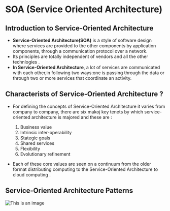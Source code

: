 # SOA (Service Oriented Architecture)

## Introduction to Service-Oriented Architecture

* **Service-Oriented Architecture(SOA)** is a style of software design where services are provided to the other components by application components, through a communication protocol over a network.
* Its principles are totally independent of vendors and all the other technlogies .
* **In Service-Oriented Architecture**, a lot of services are communicated with each other,in following two ways:one is passing through the data or through two or more services that coordinate an activity.

## **Characterists of Service-Oriented Architecture ?**

* For defining the concepts of Service-Oriented Architecture it varies from company to company, there are six makoj key tenets by which service-oriented architecture is majored and these are :
   1. Business value
   2. Intrinsic inter-operability
   3. Stategic goals
   4. Shared services
   5. Flexibility
   6. Evolutionary refinement

* Each of these core values are seen on a continuum from the older format distributing computing to the Service-Oriented Architecture to cloud computing .

## **Service-Oriented Architecture Patterns**

![This is an image](https://miro.medium.com/max/1120/1*CdJSSwWglOA1TWp-FwM9OQ.jpeg)
